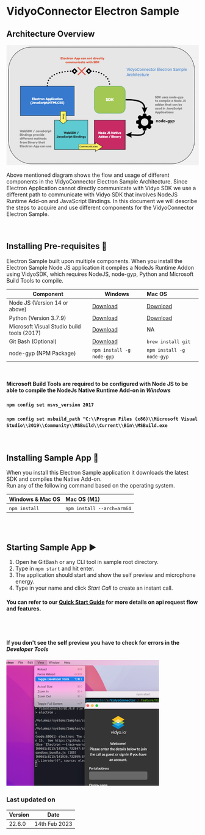 ﻿
# VidyoConnector Electron Sample 

## Architecture Overview

![App Icon](connector/images/img-overview.png?raw=true "Architecture Overview")

Above mentioned diagram shows the flow and usage of different components in the VidyoConnector Electron Sample Architecture. Since Electron Application cannot directly communicate with Vidyo SDK we use a different path to communicate with Vidyo SDK that involves NodeJS Runtime Add-on and JavaScript Bindings. In this document we will describe the steps to acquire and use different components for the VidyoConnector Electron Sample.
<br><br><br>


## Installing Pre-requisites :rocket: 

Electron Sample built upon multiple components. When you install the Electron Sample Node JS application it compiles a NodeJs Runtime Addon using VidyoSDK, which requires NodeJS, node-gyp, Python and Microsoft Build Tools to compile.

|Component|Windows|Mac OS|
|---------------|-------|:------|
|Node JS (Version 14 or above)|[Download](https://nodejs.org/dist/v18.12.1/node-v18.12.1-x64.msi)|[Download](https://nodejs.org/dist/v18.12.1/node-v18.12.1-x64.msi)|
|Python (Version 3.7.9)|[Download](https://www.python.org/ftp/python/3.7.9/python-3.7.9-amd64.exe)|[Download](https://www.python.org/ftp/python/3.7.9/python-3.7.9-macosx10.9.pkg)|
|Microsoft Visual Studio build tools (2017)|[Download](https://visualstudio.microsoft.com/thank-you-downloading-visual-studio/?sku=BuildTools&rel=16)|NA|
|Git Bash (Optional)|[Download](https://git-scm.com/downloads)|`brew install git`|
|node-gyp (NPM Package)|`npm install -g node-gyp`|`npm install -g node-gyp`|


<br>

#### Microsoft Build Tools are required to be configured with Node JS to be able to compile the NodeJs Native Runtime Add-on in *Windows*
#### `npm config set msvs_version 2017`
#### ```npm config set msbuild_path "C:\\Program Files (x86)\\Microsoft Visual Studio\\2019\\Community\\MSBuild\\Current\\Bin\\MSBuild.exe```

 <br>

## Installing Sample App :crystal_ball: 

 When you install this Electron Sample application it downloads the latest SDK and compiles the Native Add-on. 
<br>
 Run any of the following command based on the operating system.

 |Windows & Mac OS|Mac OS (M1)|
|-------------------|:------|
|`npm install`|`npm install --arch=arm64`|

  <br><br>

## Starting Sample App :arrow_forward: 

1. Open he GitBash or any CLI tool in sample root directory.
1. Type in `npm start` and hit enter.
1. The application should start and show the self preview and microphone energy.
1. Type in your name and click *Start Call* to create an instant call.

#### You can refer to our [Quick Start Guide](/quick-start-guide.md) for more details on api request flow and features.

<br><br>
#### If you don't see the self preview you have to check for errors in the *Developer Tools*
![img](connector/images/img-dev-console.png?raw=true "Opening Developer Console") 

### Last updated on
|Version|Date|
|--------|----|
|22.6.0|14th Feb 2023|